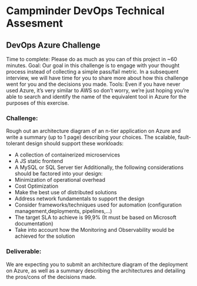 # Campminder DevOps Technical Assesment

## DevOps Azure Challenge
Time to complete: Please do as much as you can of this project in ~60 minutes.
Goal: Our goal in this challenge is to engage with your thought process instead of
collecting a simple pass/fail metric. In a subsequent interview, we will have time for you to
share more about how this challenge went for you and the decisions you made.
Tools: Even if you have never used Azure, it’s very similar to AWS so don’t worry, we’re just
hoping you’re able to search and identify the name of the equivalent tool in Azure for the
purposes of this exercise.

### Challenge:
Rough out an architecture diagram of an n-tier application on Azure and write a
summary (up to 1 page) describing your choices.
The scalable, fault-tolerant design should support these workloads:
- A collection of containerized microservices
- A JS static frontend
- A MySQL or SQL Server tier Additionally, the following considerations should be factored into your design:
- Minimization of operational overhead
- Cost Optimization
- Make the best use of distributed solutions
- Address network fundamentals to support the design
- Consider frameworks/techniques used for automation (configuration management,deployments, pipelines,...)
- The target SLA to achieve is 99,9% (It must be based on Microsoft documentation)
- Take into account how the Monitoring and Observability would be achieved for the solution

### Deliverable: 
We are expecting you to submit an architecture diagram of the deployment on
Azure, as well as a summary describing the architectures and detailing the pros/cons of the
decisions made.
